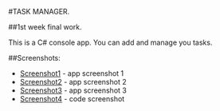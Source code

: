 #TASK MANAGER.

##1st week final work.

This is a C# console app. You can add and manage you tasks.

##Screenshots:
* [Screenshot1](http://www.dropwizard.io/1.0.2/docs/) - app screenshot 1
* [Screenshot2](http://www.dropwizard.io/1.0.2/docs/) - app screenshot 2
* [Screenshot3](http://www.dropwizard.io/1.0.2/docs/) - app screenshot 3
* [Screenshot4](http://www.dropwizard.io/1.0.2/docs/) - code screenshot
